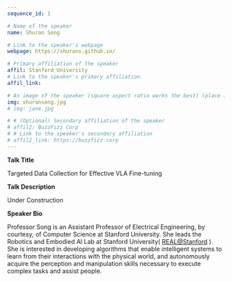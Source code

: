 ```yaml
---
sequence_id: 1

# Name of the speaker
name: Shuran Song

# Link to the speaker's webpage
webpage: https://shurans.github.io/

# Primary affiliation of the speaker
affil: Stanford University
# Link to the speaker's primary affiliation
affil_link: 

# An image of the speaker (square aspect ratio works the best) (place in the `assets/img/speakers` directory)
img: shuransong.jpg
# img: jane.jpg

# # (Optional) Secondary affiliation of the speaker
# affil2: BuzzFizz Corp
# # Link to the speaker's secondary affiliation 
# affil2_link: https://buzzfizz.corp
---
```


<!-- Whatever you write below will show up as the speaker's bio -->

<p><b> Talk Title </b></p>

Targeted Data Collection for Effective VLA Fine-tuning

<p><b> Talk Description </b></p>

Under Construction

<p><b> Speaker Bio </b></p>

Professor Song is an Assistant Professor of Electrical Engineering, by courtesy, of Computer Science at Stanford University. 
She leads the Robotics and Embodied AI Lab at Stanford University( [REAL@Stanford](https://real.stanford.edu/) ). She is interested in developing algorithms that enable intelligent systems to learn from their interactions with the physical world, and autonomously acquire the perception and manipulation skills necessary to execute complex tasks and assist people. 

